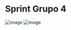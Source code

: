 # Sprint Grupo 4 
![image](https://github.com/Grupo-4-MedTech/MedTech/assets/142421680/75959440-6fd3-4a07-8072-79b22fa1dc9d)
![image](https://github.com/Grupo-4-MedTech/MedTech/assets/142421680/d0885955-ab1b-4f13-9f39-b43e1f160ae1)
